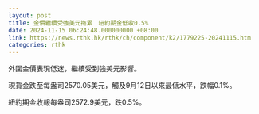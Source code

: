 ```yaml
---
layout: post
title: 金價繼續受強美元拖累　紐約期金低收0.5%
date: 2024-11-15 06:24:48.000000000 +08:00
link: https://news.rthk.hk/rthk/ch/component/k2/1779225-20241115.htm
categories: rthk
---
```


外圍金價表現低迷，繼續受到強美元影響。

現貨金跌至每盎司2570.05美元，觸及9月12日以來最低水平，跌幅0.1%。

紐約期金收報每盎司2572.9美元，跌0.5%。
